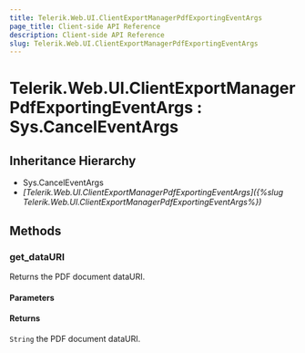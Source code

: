 ```yaml
---
title: Telerik.Web.UI.ClientExportManagerPdfExportingEventArgs
page_title: Client-side API Reference
description: Client-side API Reference
slug: Telerik.Web.UI.ClientExportManagerPdfExportingEventArgs
---
```


# Telerik.Web.UI.ClientExportManagerPdfExportingEventArgs : Sys.CancelEventArgs

## Inheritance Hierarchy

* Sys.CancelEventArgs
* *[Telerik.Web.UI.ClientExportManagerPdfExportingEventArgs]({%slug Telerik.Web.UI.ClientExportManagerPdfExportingEventArgs%})*

## Methods

###  get_dataURI 

Returns the PDF document dataURI. 

#### Parameters

#### Returns

`String` the PDF document dataURI. 